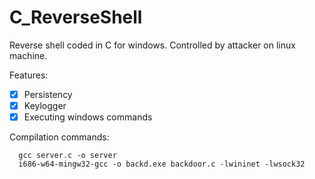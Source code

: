 # C_ReverseShell
Reverse shell coded in C for windows.
Controlled by attacker on linux machine.

Features:
  - [x] Persistency
  - [x] Keylogger
  - [x] Executing windows commands

Compilation commands:
  ```
    gcc server.c -o server
    i686-w64-mingw32-gcc -o backd.exe backdoor.c -lwininet -lwsock32
  ```
